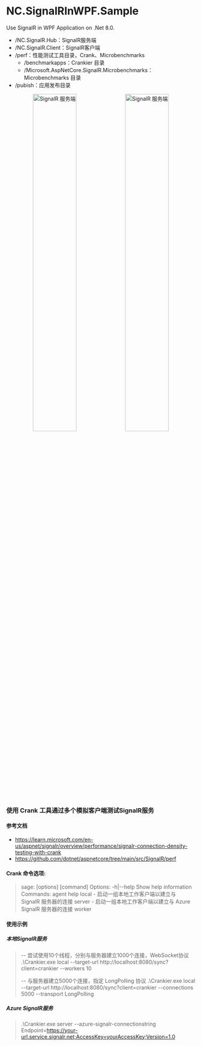 # NC.SignalRInWPF.Sample
Use SignalR in WPF Application on .Net 8.0.

- /NC.SignalR.Hub：SignalR服务端
- /NC.SignalR.Client：SignalR客户端
- /perf：性能测试工具目录，Crank、Microbenchmarks
  - /benchmarkapps：Crankier 目录
  - /Microsoft.AspNetCore.SignalR.Microbenchmarks：Microbenchmarks 目录
- /pubish：应用发布目录
  
<div  align="center">    
  <img src="https://github.com/v2codes/NC.SignalRInWPF.Sample/assets/32858631/5c85d119-b712-4282-81b5-39bd7d07d339" width = "48%" alt="SignalR 服务端"/>
  <img src="https://github.com/v2codes/NC.SignalRInWPF.Sample/assets/32858631/be4b76a8-14fe-4113-8bd4-3e31078ff413" width = "48%" alt="SignalR 服务端"/>
</div>

### 使用 Crank 工具通过多个模拟客户端测试SignalR服务

#### 参考文档

- https://learn.microsoft.com/en-us/aspnet/signalr/overview/performance/signalr-connection-density-testing-with-crank
- https://github.com/dotnet/aspnetcore/tree/main/src/SignalR/perf

#### Crank 命令选项:
> 	sage:  [options] [command]
> 	Options:
> 	  -h|--help  Show help information
> 	Commands:
> 	  agent
> 	  help
> 	  local - 启动一组本地工作客户端以建立与 SignalR 服务器的连接
> 	  server - 启动一组本地工作客户端以建立与 Azure SignalR 服务器的连接
> 	  worker

#### 使用示例

##### 本地SignalR服务

> 	-- 尝试使用10个线程，分别与服务器建立1000个连接，WebSocket协议
> 	.\Crankier.exe local --target-url http://localhost:8080/sync?client=crankier --workers 10
> 		
> 	-- 与服务器建立5000个连接，指定 LongPolling 协议
> 	.\Crankier.exe local --target-url http://localhost:8080/sync?client=crankier --connections 5000 --transport LongPolling

##### Azure SignalR服务

> .\Crankier.exe server --azure-signalr-connectionstring Endpoint=https://your-url.service.signalr.net;AccessKey=yourAccessKey;Version=1.0



